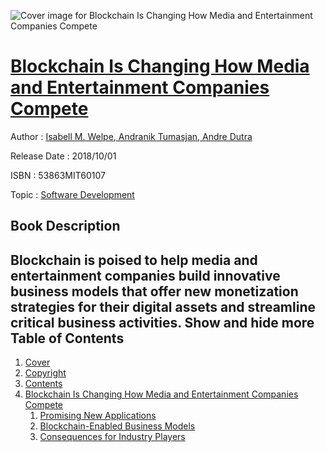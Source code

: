 ![Cover image for Blockchain Is Changing How Media and Entertainment Companies Compete](https://imgdetail.ebookreading.net/cover/cover/software_development/EB53863MIT60107.jpg)

[Blockchain Is Changing How Media and Entertainment Companies Compete](https://ebookreading.net/view/book/Blockchain+Is+Changing+How+Media+and+Entertainment+Companies+Compete-EB53863MIT60107_1.html "Blockchain Is Changing How Media and Entertainment Companies Compete")
====================================================================================================================

Author : [Isabell M. Welpe](https://ebookreading.net/search/author/Isabell+M.+Welpe),[ Andranik Tumasjan](https://ebookreading.net/search/author/+Andranik+Tumasjan),[ Andre Dutra](https://ebookreading.net/search/author/+Andre+Dutra)

Release Date : 2018/10/01

ISBN : 53863MIT60107

Topic : [Software Development](https://ebookreading.net/search/category/software-development)

Book Description
-----------------

 Blockchain is poised to help media and entertainment companies build innovative business models that offer new monetization strategies for their digital assets and streamline critical business activities.        Show and hide more                
Table of Contents
-----------------

1. [Cover](https://ebookreading.net/view/book/Blockchain+Is+Changing+How+Media+and+Entertainment+Companies+Compete-EB53863MIT60107_1.html)
1. [Copyright](https://ebookreading.net/view/book/Blockchain+Is+Changing+How+Media+and+Entertainment+Companies+Compete-EB53863MIT60107_4.html)
1. [Contents](https://ebookreading.net/view/book/Blockchain+Is+Changing+How+Media+and+Entertainment+Companies+Compete-EB53863MIT60107_2.html)
1. [Blockchain Is Changing How Media and Entertainment Companies Compete](https://ebookreading.net/view/book/Blockchain+Is+Changing+How+Media+and+Entertainment+Companies+Compete-EB53863MIT60107_3.html)
    1. [Promising New Applications](https://ebookreading.net/view/book/Blockchain+Is+Changing+How+Media+and+Entertainment+Companies+Compete-EB53863MIT60107_3.html#h1-1)
    1. [Blockchain-Enabled Business Models](https://ebookreading.net/view/book/Blockchain+Is+Changing+How+Media+and+Entertainment+Companies+Compete-EB53863MIT60107_3.html#h1-2)
    1. [Consequences for Industry Players](https://ebookreading.net/view/book/Blockchain+Is+Changing+How+Media+and+Entertainment+Companies+Compete-EB53863MIT60107_3.html#h1-3)
